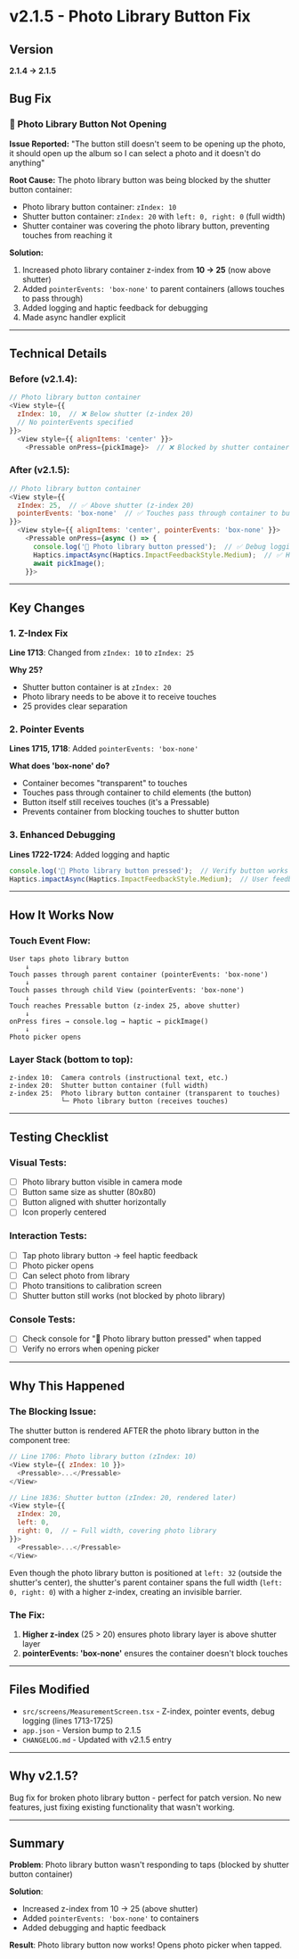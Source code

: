 # v2.1.5 - Photo Library Button Fix

## Version
**2.1.4 → 2.1.5**

## Bug Fix

### 📸 Photo Library Button Not Opening

**Issue Reported:**
"The button still doesn't seem to be opening up the photo, it should open up the album so I can select a photo and it doesn't do anything"

**Root Cause:**
The photo library button was being blocked by the shutter button container:
- Photo library button container: `zIndex: 10`
- Shutter button container: `zIndex: 20` with `left: 0, right: 0` (full width)
- Shutter container was covering the photo library button, preventing touches from reaching it

**Solution:**
1. Increased photo library container z-index from **10 → 25** (now above shutter)
2. Added `pointerEvents: 'box-none'` to parent containers (allows touches to pass through)
3. Added logging and haptic feedback for debugging
4. Made async handler explicit

---

## Technical Details

### Before (v2.1.4):
```javascript
// Photo library button container
<View style={{ 
  zIndex: 10,  // ❌ Below shutter (z-index 20)
  // No pointerEvents specified
}}>
  <View style={{ alignItems: 'center' }}>
    <Pressable onPress={pickImage}>  // ❌ Blocked by shutter container
```

### After (v2.1.5):
```javascript
// Photo library button container
<View style={{ 
  zIndex: 25,  // ✅ Above shutter (z-index 20)
  pointerEvents: 'box-none'  // ✅ Touches pass through container to button
}}>
  <View style={{ alignItems: 'center', pointerEvents: 'box-none' }}>
    <Pressable onPress={async () => {
      console.log('📸 Photo library button pressed');  // ✅ Debug logging
      Haptics.impactAsync(Haptics.ImpactFeedbackStyle.Medium);  // ✅ Haptic feedback
      await pickImage();
    }}>
```

---

## Key Changes

### 1. Z-Index Fix
**Line 1713**: Changed from `zIndex: 10` to `zIndex: 25`

**Why 25?**
- Shutter button container is at `zIndex: 20`
- Photo library needs to be above it to receive touches
- 25 provides clear separation

### 2. Pointer Events
**Lines 1715, 1718**: Added `pointerEvents: 'box-none'`

**What does 'box-none' do?**
- Container becomes "transparent" to touches
- Touches pass through container to child elements (the button)
- Button itself still receives touches (it's a Pressable)
- Prevents container from blocking touches to shutter button

### 3. Enhanced Debugging
**Lines 1722-1724**: Added logging and haptic

```javascript
console.log('📸 Photo library button pressed');  // Verify button works
Haptics.impactAsync(Haptics.ImpactFeedbackStyle.Medium);  // User feedback
```

---

## How It Works Now

### Touch Event Flow:
```
User taps photo library button
    ↓
Touch passes through parent container (pointerEvents: 'box-none')
    ↓
Touch passes through child View (pointerEvents: 'box-none')
    ↓
Touch reaches Pressable button (z-index 25, above shutter)
    ↓
onPress fires → console.log → haptic → pickImage()
    ↓
Photo picker opens
```

### Layer Stack (bottom to top):
```
z-index 10:  Camera controls (instructional text, etc.)
z-index 20:  Shutter button container (full width)
z-index 25:  Photo library button container (transparent to touches)
             └─ Photo library button (receives touches)
```

---

## Testing Checklist

### Visual Tests:
- [ ] Photo library button visible in camera mode
- [ ] Button same size as shutter (80x80)
- [ ] Button aligned with shutter horizontally
- [ ] Icon properly centered

### Interaction Tests:
- [ ] Tap photo library button → feel haptic feedback
- [ ] Photo picker opens
- [ ] Can select photo from library
- [ ] Photo transitions to calibration screen
- [ ] Shutter button still works (not blocked by photo library)

### Console Tests:
- [ ] Check console for "📸 Photo library button pressed" when tapped
- [ ] Verify no errors when opening picker

---

## Why This Happened

### The Blocking Issue:
The shutter button is rendered AFTER the photo library button in the component tree:

```javascript
// Line 1706: Photo library button (zIndex: 10)
<View style={{ zIndex: 10 }}>
  <Pressable>...</Pressable>
</View>

// Line 1836: Shutter button (zIndex: 20, rendered later)
<View style={{ 
  zIndex: 20,
  left: 0,
  right: 0,  // ← Full width, covering photo library
}}>
  <Pressable>...</Pressable>
</View>
```

Even though the photo library button is positioned at `left: 32` (outside the shutter's center), the shutter's parent container spans the full width (`left: 0, right: 0`) with a higher z-index, creating an invisible barrier.

### The Fix:
1. **Higher z-index** (25 > 20) ensures photo library layer is above shutter layer
2. **pointerEvents: 'box-none'** ensures the container doesn't block touches

---

## Files Modified
- `src/screens/MeasurementScreen.tsx` - Z-index, pointer events, debug logging (lines 1713-1725)
- `app.json` - Version bump to 2.1.5
- `CHANGELOG.md` - Updated with v2.1.5 entry

---

## Why v2.1.5?

Bug fix for broken photo library button - perfect for patch version. No new features, just fixing existing functionality that wasn't working.

---

## Summary

**Problem**: Photo library button wasn't responding to taps (blocked by shutter button container)

**Solution**: 
- Increased z-index from 10 → 25 (above shutter)
- Added `pointerEvents: 'box-none'` to containers
- Added debugging and haptic feedback

**Result**: Photo library button now works! Opens photo picker when tapped.
